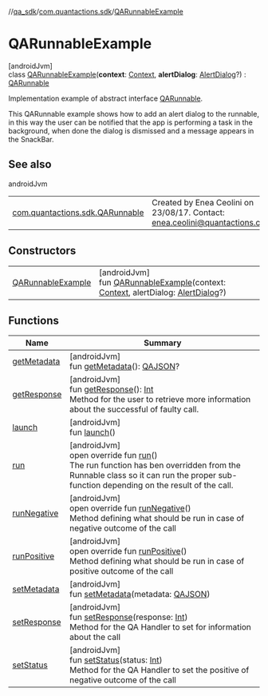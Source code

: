 //[qa_sdk](../../../index.md)/[com.quantactions.sdk](../index.md)/[QARunnableExample](index.md)

# QARunnableExample

[androidJvm]\
class [QARunnableExample](index.md)(**context**: [Context](https://developer.android.com/reference/kotlin/android/content/Context.html), **alertDialog**: [AlertDialog](https://developer.android.com/reference/kotlin/androidx/appcompat/app/AlertDialog.html)?) : [QARunnable](../-q-a-runnable/index.md)

Implementation example of abstract interface [QARunnable](../-q-a-runnable/index.md).

This QARunnable example shows how to add an alert dialog to the runnable, in this way the user can be notified that the app is performing a task in the background, when done the dialog is dismissed and a message appears in the SnackBar.

## See also

androidJvm

| | |
|---|---|
| [com.quantactions.sdk.QARunnable](../-q-a-runnable/index.md) | Created by Enea Ceolini on 23/08/17. Contact: enea.ceolini@quantactions.com |

## Constructors

| | |
|---|---|
| [QARunnableExample](-q-a-runnable-example.md) | [androidJvm]<br>fun [QARunnableExample](-q-a-runnable-example.md)(context: [Context](https://developer.android.com/reference/kotlin/android/content/Context.html), alertDialog: [AlertDialog](https://developer.android.com/reference/kotlin/androidx/appcompat/app/AlertDialog.html)?) |

## Functions

| Name | Summary |
|---|---|
| [getMetadata](../-q-a-runnable/get-metadata.md) | [androidJvm]<br>fun [getMetadata](../-q-a-runnable/get-metadata.md)(): [QAJSON](../-q-a-j-s-o-n/index.md)? |
| [getResponse](../-q-a-runnable/get-response.md) | [androidJvm]<br>fun [getResponse](../-q-a-runnable/get-response.md)(): [Int](https://kotlinlang.org/api/latest/jvm/stdlib/kotlin/-int/index.html)<br>Method for the user to retrieve more information about the successful of faulty call. |
| [launch](../-q-a-runnable/launch.md) | [androidJvm]<br>fun [launch](../-q-a-runnable/launch.md)() |
| [run](../-q-a-runnable/run.md) | [androidJvm]<br>open override fun [run](../-q-a-runnable/run.md)()<br>The run function has ben overridden from the Runnable class so it can run the proper sub-function depending on the result of the call. |
| [runNegative](run-negative.md) | [androidJvm]<br>open override fun [runNegative](run-negative.md)()<br>Method defining what should be run in case of negative outcome of the call |
| [runPositive](run-positive.md) | [androidJvm]<br>open override fun [runPositive](run-positive.md)()<br>Method defining what should be run in case of positive outcome of the call |
| [setMetadata](../-q-a-runnable/set-metadata.md) | [androidJvm]<br>fun [setMetadata](../-q-a-runnable/set-metadata.md)(metadata: [QAJSON](../-q-a-j-s-o-n/index.md)) |
| [setResponse](../-q-a-runnable/set-response.md) | [androidJvm]<br>fun [setResponse](../-q-a-runnable/set-response.md)(response: [Int](https://kotlinlang.org/api/latest/jvm/stdlib/kotlin/-int/index.html))<br>Method for the QA Handler to set for information about the call |
| [setStatus](../-q-a-runnable/set-status.md) | [androidJvm]<br>fun [setStatus](../-q-a-runnable/set-status.md)(status: [Int](https://kotlinlang.org/api/latest/jvm/stdlib/kotlin/-int/index.html))<br>Method for the QA Handler to set the positive of negative outcome of the call |
